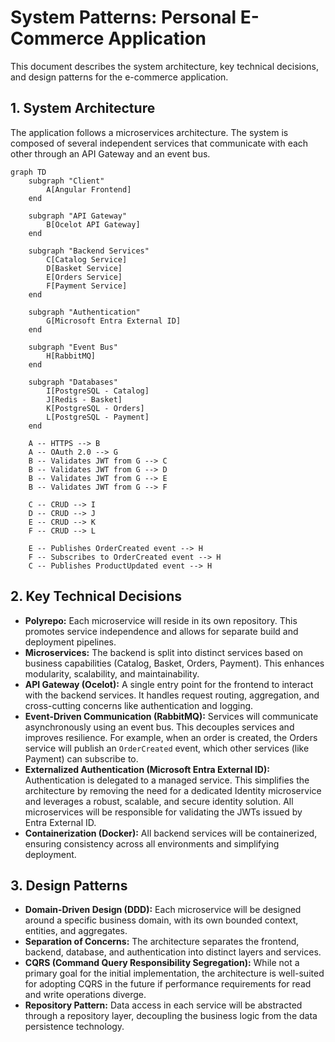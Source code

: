 # System Patterns: Personal E-Commerce Application

This document describes the system architecture, key technical decisions, and design patterns for the e-commerce application.

## 1. System Architecture

The application follows a microservices architecture. The system is composed of several independent services that communicate with each other through an API Gateway and an event bus.

```mermaid
graph TD
    subgraph "Client"
        A[Angular Frontend]
    end

    subgraph "API Gateway"
        B[Ocelot API Gateway]
    end

    subgraph "Backend Services"
        C[Catalog Service]
        D[Basket Service]
        E[Orders Service]
        F[Payment Service]
    end

    subgraph "Authentication"
        G[Microsoft Entra External ID]
    end

    subgraph "Event Bus"
        H[RabbitMQ]
    end

    subgraph "Databases"
        I[PostgreSQL - Catalog]
        J[Redis - Basket]
        K[PostgreSQL - Orders]
        L[PostgreSQL - Payment]
    end

    A -- HTTPS --> B
    A -- OAuth 2.0 --> G
    B -- Validates JWT from G --> C
    B -- Validates JWT from G --> D
    B -- Validates JWT from G --> E
    B -- Validates JWT from G --> F

    C -- CRUD --> I
    D -- CRUD --> J
    E -- CRUD --> K
    F -- CRUD --> L

    E -- Publishes OrderCreated event --> H
    F -- Subscribes to OrderCreated event --> H
    C -- Publishes ProductUpdated event --> H
```

## 2. Key Technical Decisions

- **Polyrepo:** Each microservice will reside in its own repository. This promotes service independence and allows for separate build and deployment pipelines.
- **Microservices:** The backend is split into distinct services based on business capabilities (Catalog, Basket, Orders, Payment). This enhances modularity, scalability, and maintainability.
- **API Gateway (Ocelot):** A single entry point for the frontend to interact with the backend services. It handles request routing, aggregation, and cross-cutting concerns like authentication and logging.
- **Event-Driven Communication (RabbitMQ):** Services will communicate asynchronously using an event bus. This decouples services and improves resilience. For example, when an order is created, the Orders service will publish an `OrderCreated` event, which other services (like Payment) can subscribe to.
- **Externalized Authentication (Microsoft Entra External ID):** Authentication is delegated to a managed service. This simplifies the architecture by removing the need for a dedicated Identity microservice and leverages a robust, scalable, and secure identity solution. All microservices will be responsible for validating the JWTs issued by Entra External ID.
- **Containerization (Docker):** All backend services will be containerized, ensuring consistency across all environments and simplifying deployment.

## 3. Design Patterns

- **Domain-Driven Design (DDD):** Each microservice will be designed around a specific business domain, with its own bounded context, entities, and aggregates.
- **Separation of Concerns:** The architecture separates the frontend, backend, database, and authentication into distinct layers and services.
- **CQRS (Command Query Responsibility Segregation):** While not a primary goal for the initial implementation, the architecture is well-suited for adopting CQRS in the future if performance requirements for read and write operations diverge.
- **Repository Pattern:** Data access in each service will be abstracted through a repository layer, decoupling the business logic from the data persistence technology.
